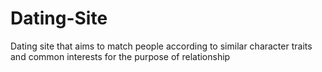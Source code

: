 # Dating-Site
Dating site that aims to match people according to similar character traits 
and common interests for the purpose of relationship
